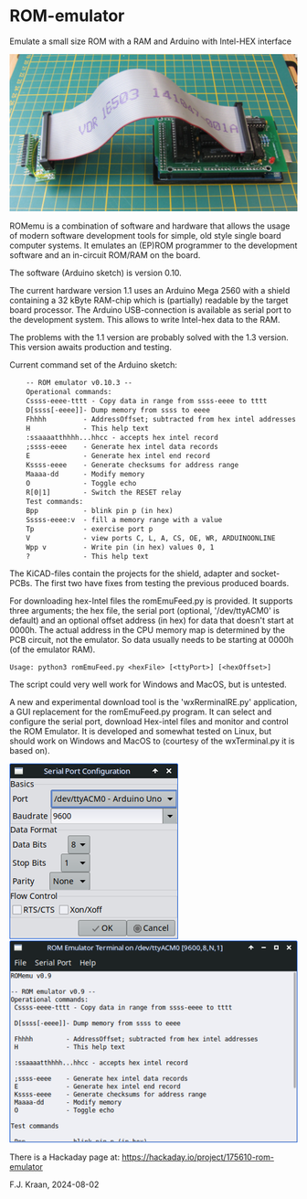 # ROM-emulator
Emulate a small size ROM with a RAM and Arduino with Intel-HEX interface

![Arduino Mega 2560 with ROMemu 1.1 shield, cable and adaper/pod](romemuv1.1set.jpg)

ROMemu is a combination of software and hardware that allows the usage of modern software development tools for simple, old style single board computer systems. It emulates an (EP)ROM programmer to the development software and an in-circuit ROM/RAM on the board.

The software (Arduino sketch) is version 0.10.

The current hardware version 1.1 uses an Arduino Mega 2560 with a shield containing a 32 kByte RAM-chip which is (partially) readable by the target board processor. The Arduino USB-connection is available as serial port to the development system. This allows to write Intel-hex data to the RAM.

The problems with the 1.1 version are probably solved with the 1.3 version. This version awaits production and testing.

Current command set of the Arduino sketch:

		-- ROM emulator v0.10.3 --
		Operational commands:
 		Cssss-eeee-tttt - Copy data in range from ssss-eeee to tttt
 		D[ssss[-eeee]]- Dump memory from ssss to eeee
 		Fhhhh         - AddressOffset; subtracted from hex intel addresses
 		H             - This help text
 		:ssaaaatthhhh...hhcc - accepts hex intel record
 		;ssss-eeee    - Generate hex intel data records
 		E             - Generate hex intel end record
 		Kssss-eeee    - Generate checksums for address range
 		Maaaa-dd      - Modify memory
 		O             - Toggle echo
 		R[0|1]        - Switch the RESET relay
		Test commands:
 		Bpp           - blink pin p (in hex)
 		Sssss-eeee:v  - fill a memory range with a value
 		Tp            - exercise port p
 		V             - view ports C, L, A, CS, OE, WR, ARDUINOONLINE
 		Wpp v         - Write pin (in hex) values 0, 1
 		?             - This help text


The KiCAD-files contain the projects for the shield, adapter and socket-PCBs. The first two have fixes from testing the previous produced boards.  

For downloading hex-Intel files the romEmuFeed.py is provided. It supports three arguments; the hex file, the serial port (optional, '/dev/ttyACM0' is default) and an optional offset address (in hex) for data that doesn't start at 0000h. The actual address in the CPU memory map is determined by the PCB circuit, not the emulator. So data usually needs to be starting at 0000h (of the emulator RAM).

    Usage: python3 romEmuFeed.py <hexFile> [<ttyPort>] [<hexOffset>]
    
The script could very well work for Windows and MacOS, but is untested.

A new and experimental download tool is the 'wxRerminalRE.py' application, a GUI replacement for the 
romEmuFeed.py program. It can select and configure the serial port, download Hex-intel files and 
monitor and control the ROM Emulator. It is developed and somewhat tested on Linux, but should work
on Windows and MacOS to (courtesy of the wxTerminal.py it is based on).

![Serial port configuration window](serialPortConfig.png) ![Terminal window](terminalWindow.png)

There is a Hackaday page at: https://hackaday.io/project/175610-rom-emulator

F.J. Kraan, 2024-08-02
